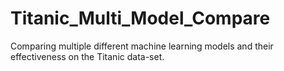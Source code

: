 # Titanic_Multi_Model_Compare
Comparing multiple different machine learning models and their effectiveness on the Titanic data-set.

